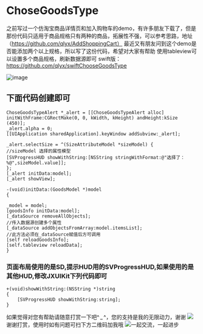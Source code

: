 # ChoseGoodsType
之前写过一个仿淘宝商品详情页和加入购物车的demo，有许多朋友下载了，但是那份代码只适用于商品规格只有两种的商品，拓展性不强，可以参考思路，地址（https://github.com/qlyx/AddShoppingCart）
最近又有朋友问到这个demo是否能添加两个以上规格，所以写了这份代码，希望对大家有帮助
使用tableview可以设置多个商品规格，刷新数据源即可
swift版：https://github.com/qlyx/swiftChooseGoodsType

![image](https://github.com/qlyx/ChoseGoodsType/blob/master/chosetype.gif)
## 下面代码创建即可
    ChoseGoodsTypeAlert *_alert = [[ChoseGoodsTypeAlert alloc] initWithFrame:CGRectMake(0, 0, kWidth, kHeight) andHeight:kSize (450)];
    _alert.alpha = 0;
    [[UIApplication sharedApplication].keyWindow addSubview:_alert];

    _alert.selectSize = ^(SizeAttributeModel *sizeModel) {
    //sizeModel 选择的属性模型
    [SVProgressHUD showWithString:[NSString stringWithFormat:@"选择了：%@",sizeModel.value]];
    };
    [_alert initData:model];
    [_alert showView];

    -(void)initData:(GoodsModel *)model
    {

    _model = model;
    [goodsInfo initData:model];
    [_dataSource removeAllObjects];
    //传入数据源创建多个属性
    [_dataSource addObjectsFromArray:model.itemsList];
    //此方法必须在_dataSource赋值后方可调用
    [self reloadGoodsInfo];
    [self.tableview reloadData];
    }
### 页面布局使用的是SD,提示HUD用的SVProgressHUD,如果使用的是其他HUD,修改JXUIKit下列代码即可
    +(void)showWithString:(NSString *)string
    {
        [SVProgressHUD showWithString:string];
    }
如果觉得对您有帮助请随意打赏一下吧^ _ ^，您的支持是我的无限动力，谢谢
![](https://github.com/qlyx/ChoseGoodsType/blob/master/erweima.png)
谢谢打赏，使用时如有问题可扫下方二维码加我哦
![一起交流，一起进步](https://github.com/qlyx/ChoseGoodsType/blob/master/jiawo.jpg)

